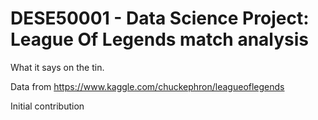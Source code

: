 # DESE50001 - Data Science Project: League Of Legends match analysis
What it says on the tin.


Data from https://www.kaggle.com/chuckephron/leagueoflegends

Initial contribution
